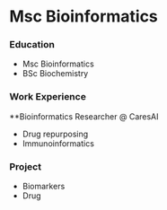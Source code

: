# Msc Bioinformatics

### Education
- Msc Bioinformatics
- BSc Biochemistry

### Work Experience
**Bioinformatics Researcher @ CaresAI
- Drug repurposing
- Immunoinformatics

### Project
- Biomarkers
- Drug
